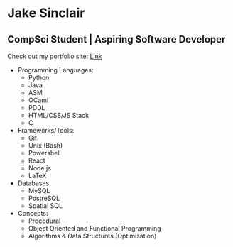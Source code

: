 # Jake Sinclair
## CompSci Student | Aspiring Software Developer

Check out my portfolio site: [Link](https://happyduc.github.io/Portfolio-Site/)

- Programming Languages:
    - Python
    - Java
    - ASM
    - OCaml
    - PDDL
    - HTML/CSS/JS Stack
    - C
- Frameworks/Tools:
    - Git
    - Unix (Bash)
    - Powershell
    - React
    - Node.js
    - LaTeX
- Databases:
    - MySQL
    - PostreSQL
    - Spatial SQL
- Concepts:
    - Procedural
    - Object Oriented and Functional Programming
    - Algorithms & Data Structures (Optimisation)
<!--
- 🔭 I’m currently working on ...
- 🌱 I’m currently learning ...
- 👯 I’m looking to collaborate on ...
- 🤔 I’m looking for help with ...
- 💬 Ask me about ...
- 📫 How to reach me: ...
- 😄 Pronouns: ...
- ⚡ Fun fact: ...
-->
